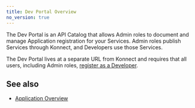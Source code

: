 ```yaml
---
title: Dev Portal Overview
no_version: true
---
```


The Dev Portal is an API Catalog that allows Admin roles to
document and manage Application registration for your Services. Admin roles publish Services through Konnect, and Developers use those Services.

The Dev Portal lives at a separate URL from Konnect and requires that all users, including Admin roles, [register as a Developer](/konnect/legacy/dev-portal/access-and-approval/dev-reg/).

## See also

* [Application Overview](/konnect/legacy/dev-portal/applications/application-overview)
